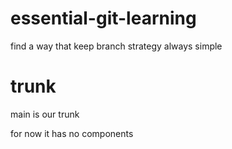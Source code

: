 # essential-git-learning
find a way that keep branch strategy always simple


# trunk

main is our trunk

for now it has no components
